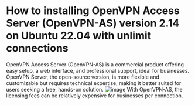 # How to installing OpenVPN Access Server (OpenVPN-AS) version 2.14 on Ubuntu 22.04 with unlimit connections

OpenVPN Access Server (OpenVPN-AS) is a commercial product offering easy setup, a web interface, and professional support, ideal for businesses. OpenVPN Server, the open-source version, is more flexible and customizable but requires technical expertise, making it better suited for users seeking a free, hands-on solution.
![image](https://github.com/user-attachments/assets/0bcf209b-ee42-4151-88a4-1bad9c378170)
With OpenVPN-AS, the licensing fees can be relatively expensive for businesses per connection.
